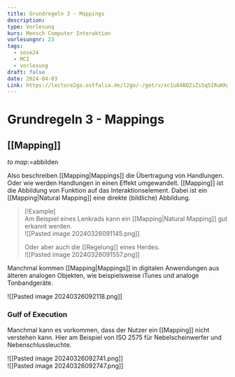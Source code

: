 ```yaml
---
title: Grundregeln 3 - Mappings
description: 
type: Vorlesung
kurs: Mensch Computer Interaktion
vorlesungnr: 23
tags:
  - sose24
  - MCI
  - vorlesung
draft: false
date: 2024-04-03
Link: https://lecture2go.ostfalia.de/l2go/-/get/v/xc1u84BQZiZiSq5IRuKKgQxx
---
```


# Grundregeln 3 - Mappings

## [[Mapping]]

*to map*:=abbilden

Also beschreiben [[Mapping|Mappings]] die Übertragung von Handlungen. Oder wie werden Handlungen in einen Effekt umgewandelt. [[Mapping]] ist die Abbildung von Funktion auf das Interaktionselement. Dabei ist ein [[Mapping|Natural Mapping]] eine direkte (bildliche) Abbildung. 

> [!Example]  
> Am Beispiel eines Lenkrads kann ein [[Mapping|Natural Mapping]] gut erkannt werden.  
> ![[Pasted image 20240326091145.png]]
> 
> Oder aber auch die [[Regelung]] eines Herdes.  
> ![[Pasted image 20240326091557.png]]

Manchmal kommen [[Mapping|Mappings]] in digitalen Anwendungen aus älteren analogen Objekten, wie beispielsweise iTunes und analoge Tonbandgeräte.

![[Pasted image 20240326092118.png]]

### Gulf of Execution

Manchmal kann es vorkommen, dass der Nutzer ein [[Mapping]] nicht verstehen kann. Hier am Beispiel von ISO 2575 für Nebelscheinwerfer und Nebenschlussleuchte.

![[Pasted image 20240326092741.png]]  
![[Pasted image 20240326092747.png]]

